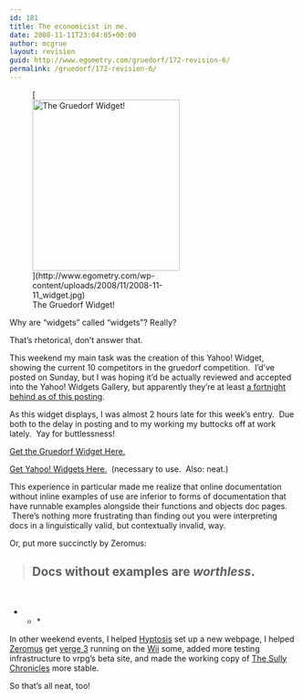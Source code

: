 ```yaml
---
id: 181
title: The economicist in me.
date: 2008-11-11T23:04:05+00:00
author: mcgrue
layout: revision
guid: http://www.egometry.com/gruedorf/172-revision-6/
permalink: /gruedorf/172-revision-6/
---
```

<figure id="attachment_174" style="width: 258px" class="wp-caption alignright">[<img class="size-medium wp-image-174" title="2008-11-11_widget" src="http://www.egometry.com/wp-content/uploads/2008/11/2008-11-11_widget-258x300.jpg" alt="The Gruedorf Widget! " width="258" height="300" srcset="https://www.egometry.com/i/2008/11/2008-11-11_widget-258x300.jpg 258w, https://www.egometry.com/i/2008/11/2008-11-11_widget.jpg 472w" sizes="(max-width: 258px) 85vw, 258px" />](http://www.egometry.com/wp-content/uploads/2008/11/2008-11-11_widget.jpg)<figcaption class="wp-caption-text">The Gruedorf Widget! </figcaption></figure> 

Why are &#8220;widgets&#8221; called &#8220;widgets&#8221;? Really?

That&#8217;s rhetorical, don&#8217;t answer that. 

This weekend my main task was the creation of this Yahoo! Widget, showing the current 10 competitors in the gruedorf competition.  I&#8217;d&#8217;ve posted on Sunday, but I was hoping it&#8217;d be actually reviewed and accepted into the Yahoo! Widgets Gallery, but apparently they&#8217;re at least [a fortnight behind as of this posting](http://widgets.yahoo.com/search/new "Seriously?  You guys can't be having that much volume...").

As this widget displays, I was almost 2 hours late for this week&#8217;s entry.  Due both to the delay in posting and to my working my buttocks off at work lately.  Yay for buttlessness!

[Get the Gruedorf Widget Here.](http://www.egometry.com/files/gruedorf_challenge/053/gruedorf.widget)

[Get Yahoo! Widgets Here.](http://widgets.yahoo.com/download/)  (necessary to use.  Also: neat.)

This experience in particular made me realize that online documentation without inline examples of use are inferior to forms of documentation that have runnable examples alongside their functions and objects doc pages.  There&#8217;s nothing more frustrating than finding out you were interpreting docs in a linguistically valid, but contextually invalid, way.

Or, put more succinctly by Zeromus:

> ## Docs without examples are _worthless_. 

 

* * * </p> 

In other weekend events, I helped [Hyptosis](http://www.lorestrome.com "Realms of Aegis!") set up a new webpage, I helped [Zeromus](http://www.zeromus.org) get [verge 3](http://www.verge-rpg.com) running on the [Wii](http://www.nintendo.com/wii) some, added more testing infrastructure to vrpg&#8217;s beta site, and made the working copy of [The Sully Chronicles](http://www.verge-rpg.com/svn/sully) more stable.

So that&#8217;s all neat, too!